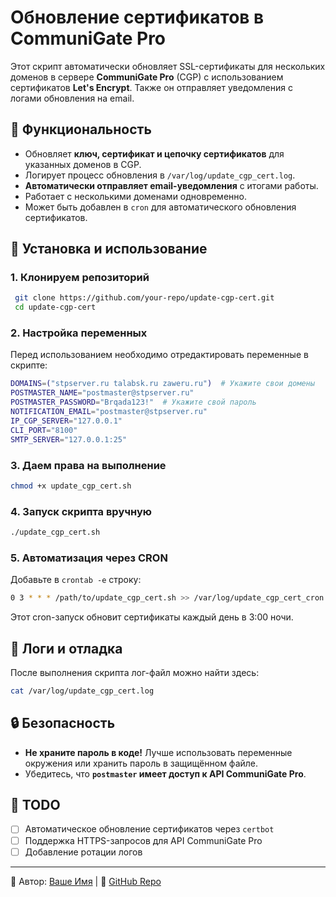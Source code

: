 # Обновление сертификатов в CommuniGate Pro

Этот скрипт автоматически обновляет SSL-сертификаты для нескольких доменов в сервере **CommuniGate Pro** (CGP) с использованием сертификатов **Let's Encrypt**. Также он отправляет уведомления с логами обновления на email.

## 📌 Функциональность
- Обновляет **ключ, сертификат и цепочку сертификатов** для указанных доменов в CGP.
- Логирует процесс обновления в `/var/log/update_cgp_cert.log`.
- **Автоматически отправляет email-уведомления** с итогами работы.
- Работает с несколькими доменами одновременно.
- Может быть добавлен в `cron` для автоматического обновления сертификатов.

## 🔧 Установка и использование
### 1. Клонируем репозиторий
```bash
 git clone https://github.com/your-repo/update-cgp-cert.git
 cd update-cgp-cert
```

### 2. Настройка переменных
Перед использованием необходимо отредактировать переменные в скрипте:
```bash
DOMAINS=("stpserver.ru talabsk.ru zaweru.ru")  # Укажите свои домены
POSTMASTER_NAME="postmaster@stpserver.ru"
POSTMASTER_PASSWORD="Brqada123!"  # Укажите свой пароль
NOTIFICATION_EMAIL="postmaster@stpserver.ru"
IP_CGP_SERVER="127.0.0.1"
CLI_PORT="8100"
SMTP_SERVER="127.0.0.1:25"
```

### 3. Даем права на выполнение
```bash
chmod +x update_cgp_cert.sh
```

### 4. Запуск скрипта вручную
```bash
./update_cgp_cert.sh
```

### 5. Автоматизация через CRON
Добавьте в `crontab -e` строку:
```bash
0 3 * * * /path/to/update_cgp_cert.sh >> /var/log/update_cgp_cert_cron.log 2>&1
```
Этот cron-запуск обновит сертификаты каждый день в 3:00 ночи.

## 📜 Логи и отладка
После выполнения скрипта лог-файл можно найти здесь:
```bash
cat /var/log/update_cgp_cert.log
```

## 🔒 Безопасность
- **Не храните пароль в коде!** Лучше использовать переменные окружения или хранить пароль в защищённом файле.
- Убедитесь, что **`postmaster` имеет доступ к API CommuniGate Pro**.

## 🎯 TODO
- [ ] Автоматическое обновление сертификатов через `certbot`
- [ ] Поддержка HTTPS-запросов для API CommuniGate Pro
- [ ] Добавление ротации логов

---

📌 Автор: [Ваше Имя](https://github.com/your-profile) | 🚀 [GitHub Repo](https://github.com/your-repo/update-cgp-cert)

